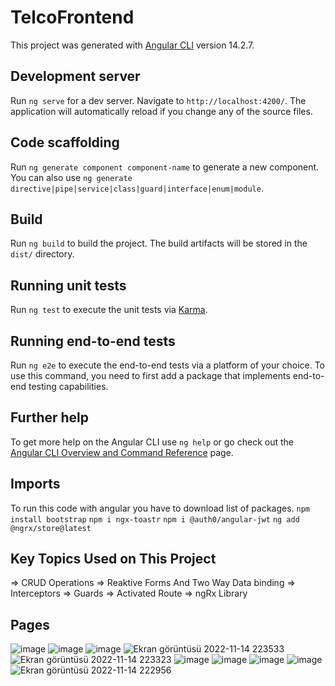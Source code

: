 # TelcoFrontend

This project was generated with [Angular CLI](https://github.com/angular/angular-cli) version 14.2.7.

## Development server

Run `ng serve` for a dev server. Navigate to `http://localhost:4200/`. The application will automatically reload if you change any of the source files.

## Code scaffolding

Run `ng generate component component-name` to generate a new component. You can also use `ng generate directive|pipe|service|class|guard|interface|enum|module`.

## Build

Run `ng build` to build the project. The build artifacts will be stored in the `dist/` directory.

## Running unit tests

Run `ng test` to execute the unit tests via [Karma](https://karma-runner.github.io).

## Running end-to-end tests

Run `ng e2e` to execute the end-to-end tests via a platform of your choice. To use this command, you need to first add a package that implements end-to-end testing capabilities.

## Further help

To get more help on the Angular CLI use `ng help` or go check out the [Angular CLI Overview and Command Reference](https://angular.io/cli) page.


## Imports

To run this code with angular you have to download list of packages.
`npm install bootstrap`
`npm i ngx-toastr`
`npm i @auth0/angular-jwt`
`ng add @ngrx/store@latest`

## Key Topics Used on This Project

=>  CRUD Operations
=> Reaktive Forms And Two Way Data binding
=> Interceptors
=> Guards
=> Activated Route
=> ngRx Library

## Pages
![image](https://user-images.githubusercontent.com/111922323/201753687-0d15a63e-aea0-4354-a9ce-e73379785327.png)
![image](https://user-images.githubusercontent.com/111922323/201753929-5e5c75e7-6abb-4bf5-86da-2a1c45468e64.png)
![image](https://user-images.githubusercontent.com/111922323/201753962-dd36405e-24b4-4581-b087-c0d02a6b02b6.png)
![Ekran görüntüsü 2022-11-14 223533](https://user-images.githubusercontent.com/111922323/201754029-8e2ad506-45e7-48e7-8f0c-c8e4398e30b4.png)
![Ekran görüntüsü 2022-11-14 223323](https://user-images.githubusercontent.com/111922323/201754061-bf9984db-7985-4d03-a678-d22dd39cf586.png)
![image](https://user-images.githubusercontent.com/111922323/201753981-2ba28b1a-a815-4bf3-b68a-f2b8a1f1c91b.png)
![image](https://user-images.githubusercontent.com/111922323/201754194-e1e08732-4a83-4339-95b7-6870172cfd33.png)
![image](https://user-images.githubusercontent.com/111922323/201754114-b7c33db7-368f-46a8-bcf4-443832cb64e5.png)
![image](https://user-images.githubusercontent.com/111922323/201754142-998da9c8-abe4-45a6-907b-cea030e93e6f.png)
![Ekran görüntüsü 2022-11-14 222956](https://user-images.githubusercontent.com/111922323/201754231-58192418-348a-42a2-879b-4bd54d93cc6c.png)
